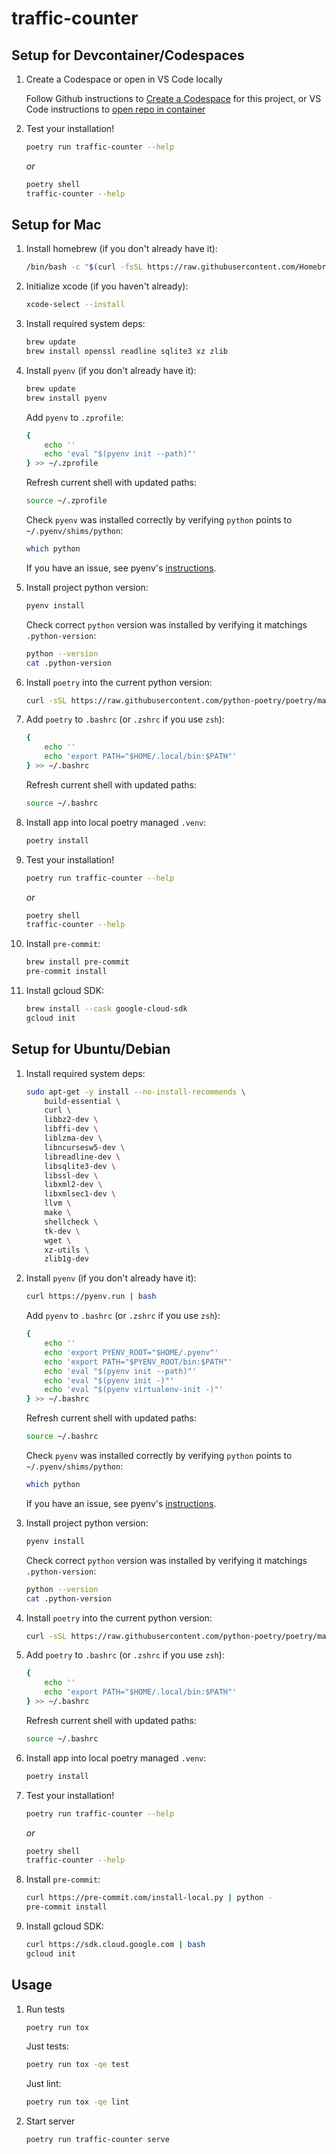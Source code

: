 # traffic-counter

## Setup for Devcontainer/Codespaces

1. Create a Codespace or open in VS Code locally

    Follow Github instructions to [Create a Codespace](https://docs.github.com/en/codespaces/developing-in-codespaces/creating-a-codespace) for this project, or VS Code instructions to [open repo in container](https://code.visualstudio.com/docs/remote/containers-tutorial)

1. Test your installation!

    ```sh
    poetry run traffic-counter --help
    ```

    *or*

    ```sh
    poetry shell
    traffic-counter --help
    ```

## Setup for Mac

1. Install homebrew (if you don't already have it):

    ```sh
    /bin/bash -c "$(curl -fsSL https://raw.githubusercontent.com/Homebrew/install/HEAD/install.sh)"
    ```

1. Initialize xcode (if you haven't already):

    ```sh
    xcode-select --install
    ```

1. Install required system deps:

    ```sh
    brew update
    brew install openssl readline sqlite3 xz zlib
    ```

1. Install `pyenv` (if you don't already have it):

    ```sh
    brew update
    brew install pyenv
    ```

    Add `pyenv` to `.zprofile`:

    ```sh
    {
        echo ''
        echo 'eval "$(pyenv init --path)"'
    } >> ~/.zprofile
    ```

    Refresh current shell with updated paths:

    ```sh
    source ~/.zprofile
    ```

    Check `pyenv` was installed correctly by verifying `python` points to `~/.pyenv/shims/python`:

    ```sh
    which python
    ```

    If you have an issue, see pyenv's [instructions](https://github.com/pyenv/pyenv#basic-github-checkout).

1. Install project python version:

    ```sh
    pyenv install
    ```

    Check correct `python`  version was installed by verifying it matchings `.python-version`:

    ```sh
    python --version
    cat .python-version
    ```

1. Install `poetry` into the current python version:

    ```sh
    curl -sSL https://raw.githubusercontent.com/python-poetry/poetry/master/install-poetry.py | python -
    ```

1. Add `poetry` to `.bashrc` (or `.zshrc` if you use `zsh`):

    ```sh
    {
        echo ''
        echo 'export PATH="$HOME/.local/bin:$PATH"'
    } >> ~/.bashrc
    ```

    Refresh current shell with updated paths:

    ```sh
    source ~/.bashrc
    ```

1. Install app into local poetry managed `.venv`:

    ```sh
    poetry install
    ```

1. Test your installation!

    ```sh
    poetry run traffic-counter --help
    ```

    *or*

    ```sh
    poetry shell
    traffic-counter --help
    ```

1. Install `pre-commit`:

    ```sh
    brew install pre-commit
    pre-commit install
    ```

1. Install gcloud SDK:

    ```sh
    brew install --cask google-cloud-sdk
    gcloud init
    ```

## Setup for Ubuntu/Debian

1. Install required system deps:

    ```sh
    sudo apt-get -y install --no-install-recommends \
        build-essential \
        curl \
        libbz2-dev \
        libffi-dev \
        liblzma-dev \
        libncursesw5-dev \
        libreadline-dev \
        libsqlite3-dev \
        libssl-dev \
        libxml2-dev \
        libxmlsec1-dev \
        llvm \
        make \
        shellcheck \
        tk-dev \
        wget \
        xz-utils \
        zlib1g-dev
    ```

1. Install `pyenv` (if you don't already have it):

    ```sh
    curl https://pyenv.run | bash
    ```

    Add `pyenv` to `.bashrc` (or `.zshrc` if you use `zsh`):

    ```sh
    {
        echo ''
        echo 'export PYENV_ROOT="$HOME/.pyenv"'
        echo 'export PATH="$PYENV_ROOT/bin:$PATH"'
        echo 'eval "$(pyenv init --path)"'
        echo 'eval "$(pyenv init -)"'
        echo 'eval "$(pyenv virtualenv-init -)"'
    } >> ~/.bashrc
    ```

    Refresh current shell with updated paths:

    ```sh
    source ~/.bashrc
    ```

    Check `pyenv` was installed correctly by verifying `python` points to `~/.pyenv/shims/python`:

    ```sh
    which python
    ```

    If you have an issue, see pyenv's [instructions](https://github.com/pyenv/pyenv#basic-github-checkout).

1. Install project python version:

    ```sh
    pyenv install
    ```

    Check correct `python`  version was installed by verifying it matchings `.python-version`:

    ```sh
    python --version
    cat .python-version
    ```

1. Install `poetry` into the current python version:

    ```sh
    curl -sSL https://raw.githubusercontent.com/python-poetry/poetry/master/install-poetry.py | python -
    ```

1. Add `poetry` to `.bashrc` (or `.zshrc` if you use `zsh`):

    ```sh
    {
        echo ''
        echo 'export PATH="$HOME/.local/bin:$PATH"'
    } >> ~/.bashrc
    ```

    Refresh current shell with updated paths:

    ```sh
    source ~/.bashrc
    ```

1. Install app into local poetry managed `.venv`:

    ```sh
    poetry install
    ```

1. Test your installation!

    ```sh
    poetry run traffic-counter --help
    ```

    *or*

    ```sh
    poetry shell
    traffic-counter --help
    ```

1. Install `pre-commit`:

    ```sh
    curl https://pre-commit.com/install-local.py | python -
    pre-commit install
    ```

1. Install gcloud SDK:

    ```sh
    curl https://sdk.cloud.google.com | bash
    gcloud init
    ```

## Usage

1. Run tests

    ```sh
    poetry run tox
    ```

    Just tests:

    ```sh
    poetry run tox -qe test
    ```

    Just lint:

    ```sh
    poetry run tox -qe lint
    ```

1. Start server

    ```sh
    poetry run traffic-counter serve
    ```
